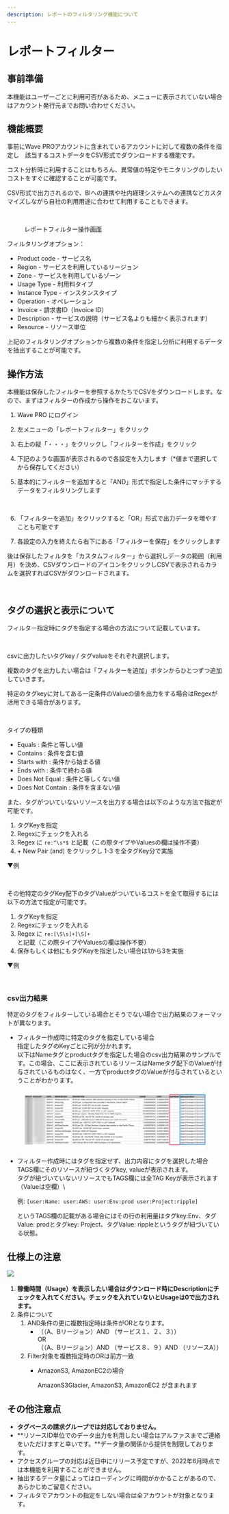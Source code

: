 ```yaml
---
description: レポートのフィルタリング機能について
---
```


# レポートフィルター

## 事前準備 <a href="#h_cf8b060e95" id="h_cf8b060e95"></a>

本機能はユーザーごとに利用可否があるため、メニューに表示されていない場合はアカウント発行元までお問い合わせください。

## 機能概要 <a href="#h_b5b0c55b20" id="h_b5b0c55b20"></a>

事前にWave PROアカウントに含まれているアカウントに対して複数の条件を指定し　該当するコストデータをCSV形式でダウンロードする機能です。

コスト分析時に利用することはもちろん、異常値の特定やモニタリングのしたいコストをすぐに確認することが可能です。

CSV形式で出力されるので、BIへの連携や社内経理システムへの連携などカスタマイズしながら自社の利用用途に合わせて利用することもできます。

<figure><img src="https://downloads.intercomcdn.com/i/o/524915092/28bcbb724cb30acfe4e9c263/2022-06-06+10.52.03.gif" alt=""><figcaption><p>レポートフィルター操作画面</p></figcaption></figure>

フィルタリングオプション：

* Product code - サービス名
* Region - サービスを利用しているリージョン
* Zone - サービスを利用しているゾーン
* Usage Type - 利用料タイプ
* Instance Type - インスタンスタイプ
* Operation - オペレーション
* Invoice - 請求書ID（Invoice ID）
* Description - サービスの説明（サービス名よりも細かく表示されます）
* Resource - リソース単位

上記のフィルタリングオプションから複数の条件を指定し分析に利用するデータを抽出することが可能です。

## 操作方法 <a href="#h_b5b0c55b20" id="h_b5b0c55b20"></a>

本機能は保存したフィルターを参照するかたちでCSVをダウンロードします。なので、まずはフィルターの作成から操作をおこないます。

1. Wave PRO にログイン
2. 左メニューの「レポートフィルター」をクリック
3. 右上の縦「・・・」をクリックし「フィルターを作成」をクリック
4. 下記のような画面が表示されるので各設定を入力します（\*値まで選択してから保存してください）
5.  基本的にフィルターを追加すると「AND」形式で指定した条件にマッチするデータをフィルタリングします



    <figure><img src="https://downloads.intercomcdn.com/i/o/524916841/407c3df8c533e09afd61ba77/Screen+Shot+2022-06-06+at+12.09.26.png" alt=""><figcaption></figcaption></figure>
6. 「フィルターを追加」をクリックすると「OR」形式で出力データを増やすことも可能です
7. 各設定の入力を終えたら右下にある「フィルターを保存」をクリックします

後は保存したフィルタを「カスタムフィルター」から選択しデータの範囲（利用月）を決め、CSVダウンロードのアイコンをクリックしCSVで表示されるカラムを選択すればCSVがダウンロードされます。

<figure><img src="https://downloads.intercomcdn.com/i/o/524916131/4bae8df25f85dc41aaad9adc/Screen+Shot+2022-06-06+at+10.52.52.png" alt=""><figcaption></figcaption></figure>

## タグの選択と表示について <a href="#h_0b8d89d14f" id="h_0b8d89d14f"></a>

フィルター指定時にタグを指定する場合の方法について記載しています。

<figure><img src="https://downloads.intercomcdn.com/i/o/559240716/c25b79b1efce1bc126ebbf5e/Wave_Pro-5.png" alt=""><figcaption></figcaption></figure>

csvに出力したいタグkey / タグvalueをそれぞれ選択します。

複数のタグを出力したい場合は「フィルターを追加」ボタンからひとつずつ追加していきます。

特定のタグkeyに対してある一定条件のValueの値を出力をする場合はRegexが活用できる場合があります。

<figure><img src="https://downloads.intercomcdn.com/i/o/559241009/5c22f1c4cdbce163e7b0db90/Wave_Pro-6.png" alt=""><figcaption></figcaption></figure>

タイプの種類

* Equals : 条件と等しい値
* Contains : 条件を含む値
* Starts with : 条件から始まる値
* Ends with : 条件で終わる値
* Does Not Equal : 条件と等しくない値
* Does Not Contain : 条件を含まない値

また、タグがついていないリソースを出力する場合は以下のような方法で指定が可能です。

1. タグKeyを指定
2. Regexにチェックを入れる
3. Regex に `re:^\s*$` と記載（この際タイプやValuesの欄は操作不要）
4. \+ New Pair (and) をクリックし 1-3 を全タグKey分で実施

▼例

<figure><img src="https://downloads.intercomcdn.com/i/o/559264726/5336198e659a5beaf7dad0b6/Wave_Pro-7.png" alt=""><figcaption></figcaption></figure>

その他特定のタグKey配下のタグValueがついているコストを全て取得するには以下の方法で指定が可能です。

1. タグKeyを指定
2. Regexにチェックを入れる
3. Regex に `re:[\S\s]+[\S]+` と記載（この際タイプやValuesの欄は操作不要）
4. 保存もしくは他にもタグKeyを指定したい場合は1から3を実施

▼例

<figure><img src="https://downloads.intercomcdn.com/i/o/743486415/7fcd4507182602e9e6857ec1/Wave_Pro_%F0%9F%94%8A.png" alt=""><figcaption></figcaption></figure>

### csv出力結果 <a href="#h_b2c0daf176" id="h_b2c0daf176"></a>

特定のタグをフィルターしている場合とそうでない場合で出力結果のフォーマットが異なります。

* フィルター作成時に特定のタグを指定している場合\
  指定したタグのKeyごとに列が分かれます。\
  以下はNameタグとproductタグを指定した場合のcsv出力結果のサンプルです。この場合、ここに表示されているリソースはNameタグ配下のValueが付与されているものはなく、一方でproductタグのValueが付与されているということがわかります。

<figure><img src="../../.gitbook/assets/Report_-_Tue_Feb_06_2024__1_.png" alt=""><figcaption></figcaption></figure>

*   フィルター作成時にはタグを指定せず、出力内容にタグを選択した場合\
    TAGS欄にそのリソースが紐づくタグkey, valueが表示されます。\
    タグが紐づいていないリソースでもTAGS欄には全TAG Keyが表示されます（Valueは空欄）\


    例: `[user:Name: user:AWS: user:Env:prod user:Project:ripple]`

    というTAGS欄の記載がある場合にはその行の利用量はタグkey:Env、タグValue: prodとタグkey: Project、タグValue: rippleというタグが紐づいている状態。

## 仕様上の注意 <a href="#h_655a0d314f" id="h_655a0d314f"></a>

[![](https://downloads.intercomcdn.com/i/o/549924330/bc62e1e18f15689ed514cbca/Wave\_Pro\_%F0%9F%94%8A.png)](https://downloads.intercomcdn.com/i/o/549924330/bc62e1e18f15689ed514cbca/Wave\_Pro\_%F0%9F%94%8A.png)

1. **稼働時間（Usage）を表示したい場合はダウンロード時にDescriptionにチェックを入れてください。チェックを入れていないとUsageは0で出力されます。**
2. 条件について
   1. AND条件の更に複数指定時は条件がORとなります。
      * （（A、Bリージョン）AND （サービス１、２、３））\
        OR\
        （（A、Bリージョン）AND （サービス８、９）AND （リソースA））
   2. Filter対象を複数指定時のORは前方一致
      *   AmazonS3, AmazonEC2の場合

          AmazonS3Glacier, AmazonS3, AmazonEC2 が含まれます

## その他注意点 <a href="#h_b5b0c55b20" id="h_b5b0c55b20"></a>

* **タグベースの請求グループでは対応しておりません。**
* **リソースID単位でのデータ出力を利用したい場合はアルファスまでご連絡をいただけますと幸いです。**データ量の関係から提供を制限しております。
* アクセスグループの対応は近日中にリリース予定ですが、2022年6月時点では本機能を利用することができません。
* 抽出するデータ量によってはローディングに時間がかかることがあるので、あらかじめご留意ください。
* フィルタでアカウントの指定をしない場合は全アカウントが対象となります。

